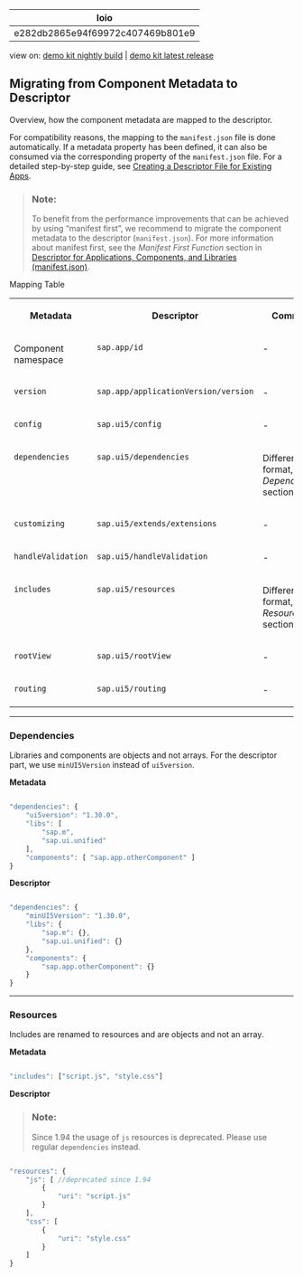 <!-- loioe282db2865e94f69972c407469b801e9 -->

| loio |
| -----|
| e282db2865e94f69972c407469b801e9 |

<div id="loio">

view on: [demo kit nightly build](https://openui5nightly.hana.ondemand.com/#/topic/e282db2865e94f69972c407469b801e9) | [demo kit latest release](https://openui5.hana.ondemand.com/#/topic/e282db2865e94f69972c407469b801e9)</div>

## Migrating from Component Metadata to Descriptor

Overview, how the component metadata are mapped to the descriptor.

For compatibility reasons, the mapping to the `manifest.json` file is done automatically. If a metadata property has been defined, it can also be consumed via the corresponding property of the `manifest.json` file. For a detailed step-by-step guide, see [Creating a Descriptor File for Existing Apps](Creating_a_Descriptor_File_for_Existing_Apps_3a9baba.md).

> ### Note:  
> To benefit from the performance improvements that can be achieved by using “manifest first”, we recommend to migrate the component metadata to the descriptor \(`manifest.json`\). For more information about manifest first, see the *Manifest First Function* section in [Descriptor for Applications, Components, and Libraries \(manifest.json\)](Descriptor_for_Applications_Components_and_Libraries_manifest_json_be0cf40.md).

<a name="loioe282db2865e94f69972c407469b801e9__table_ogz_llt_45"/>Mapping Table


<table>
<tr>
<th valign="top">

Metadata



</th>
<th valign="top">

Descriptor



</th>
<th valign="top">

Comment



</th>
</tr>
<tr>
<td valign="top">

Component namespace



</td>
<td valign="top">

 `sap.app/id` 



</td>
<td valign="top">

\-



</td>
</tr>
<tr>
<td valign="top">

 `version` 



</td>
<td valign="top">

 `sap.app/applicationVersion/version` 



</td>
<td valign="top">

\-



</td>
</tr>
<tr>
<td valign="top">

 `config` 



</td>
<td valign="top">

 `sap.ui5/config` 



</td>
<td valign="top">

\-



</td>
</tr>
<tr>
<td valign="top">

 `dependencies` 



</td>
<td valign="top">

 `sap.ui5/dependencies` 



</td>
<td valign="top">

Different format, see *Dependencies* section below



</td>
</tr>
<tr>
<td valign="top">

 `customizing` 



</td>
<td valign="top">

 `sap.ui5/extends/extensions` 



</td>
<td valign="top">

\-



</td>
</tr>
<tr>
<td valign="top">

 `handleValidation` 



</td>
<td valign="top">

 `sap.ui5/handleValidation` 



</td>
<td valign="top">

\-



</td>
</tr>
<tr>
<td valign="top">

 `includes` 



</td>
<td valign="top">

 `sap.ui5/resources` 



</td>
<td valign="top">

Different format, see *Resources* section below



</td>
</tr>
<tr>
<td valign="top">

 `rootView` 



</td>
<td valign="top">

 `sap.ui5/rootView` 



</td>
<td valign="top">

\-



</td>
</tr>
<tr>
<td valign="top">

 `routing` 



</td>
<td valign="top">

 `sap.ui5/routing` 



</td>
<td valign="top">

\-



</td>
</tr>
</table>

***

### Dependencies

Libraries and components are objects and not arrays. For the descriptor part, we use `minUI5Version` instead of `ui5version`.

**Metadata** 

```js

"dependencies": {
    "ui5version": "1.30.0",
    "libs": [
        "sap.m",
        "sap.ui.unified"
    ],
    "components": [ "sap.app.otherComponent" ]
}
```

**Descriptor**

```js

"dependencies": {
    "minUI5Version": "1.30.0",
    "libs": {
        "sap.m": {},
        "sap.ui.unified": {}
    },
    "components": {
        "sap.app.otherComponent": {}
    }
}
```

***

### Resources

Includes are renamed to resources and are objects and not an array.

**Metadata**

```js

"includes": ["script.js", "style.css"]
```

**Descriptor**

> ### Note:  
> Since 1.94 the usage of `js` resources is deprecated. Please use regular `dependencies` instead.

```js

"resources": {
    "js": [ //deprecated since 1.94
        {
            "uri": "script.js"
        }
    ],
    "css": [
        {
            "uri": "style.css"
        }
    ]
}
```


